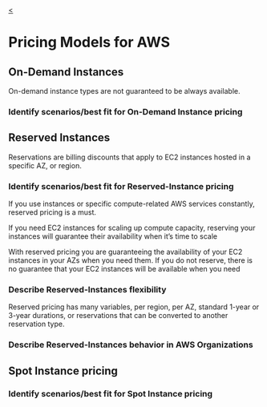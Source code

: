 [<](../README.md)

# Pricing Models for AWS

## On-Demand Instances

On-demand instance types are not guaranteed to be always available.

### **Identify scenarios/best fit for On-Demand Instance pricing**

## Reserved Instances

Reservations are billing discounts that apply to EC2 instances hosted in a specific AZ, or region.

### **Identify scenarios/best fit for Reserved-Instance pricing**

If you use instances or specific compute-related AWS services constantly, reserved pricing is a must. 

If you need EC2 instances for scaling up compute capacity, reserving your instances will guarantee their availability when it’s time to scale

With reserved pricing you are guaranteeing the availability of your EC2 instances in your AZs when you need them. If you do not reserve, there is no guarantee that your EC2 instances will be available when you need

### **Describe Reserved-Instances flexibility**

Reserved pricing has many variables, per region, per AZ, standard 1-year or 3-year durations, or reservations that can be converted to another reservation type.

### **Describe Reserved-Instances behavior in AWS Organizations**


## Spot Instance pricing

### **Identify scenarios/best fit for Spot Instance pricing**


